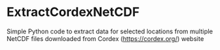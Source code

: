 # ExtractCordexNetCDF
Simple Python code to extract data for selected locations from multiple NetCDF files downloaded from Cordex (https://cordex.org/) website
